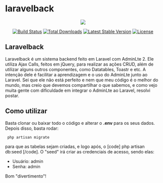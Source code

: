# laravelback

<p align="center"><img src="https://laravel.com/assets/img/components/logo-laravel.svg"></p>

<p align="center">
<a href="https://travis-ci.org/laravel/framework"><img src="https://travis-ci.org/laravel/framework.svg" alt="Build Status"></a>
<a href="https://packagist.org/packages/laravel/framework"><img src="https://poser.pugx.org/laravel/framework/d/total.svg" alt="Total Downloads"></a>
<a href="https://packagist.org/packages/laravel/framework"><img src="https://poser.pugx.org/laravel/framework/v/stable.svg" alt="Latest Stable Version"></a>
<a href="https://packagist.org/packages/laravel/framework"><img src="https://poser.pugx.org/laravel/framework/license.svg" alt="License"></a>
</p>

## Laravelback

Laravelback é um sistema backend feito em Laravel com AdminLte 2. 
Ele utiliza Ajax Calls, feitos em jQuery, para realizar as ações CRUD, além de utilizar alguns outros componentes, como Datatables, Toastr e etc.
A intenção dele é facilitar a aprendizagem e o uso do AdminLte junto ao Laravel.
Sei que ele não está perfeito e nem que meu código é o melhor do mundo, mas creio que devemos compartilhar o que sabemos, e como vejo muita gente com dificuldade em integrar o AdminLte ao Laravel, resolvi postar.

## Como utilizar

Basta clonar ou baixar todo o código e alterar o <b>.env</b> para os seus dados.
Depois disso, basta rodar: 
```
 php artisan migrate 
 ```
 para que as tabelas sejam criadas, e logo após, o [code] php artisan db:seed [/code].
O "seed" irá criar as credenciais de acesso, sendo elas:
 - Usuário: admin
 - Senha: admin

Bom "divertimento"!